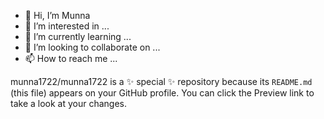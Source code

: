 - 👋 Hi, I’m Munna
- 👀 I’m interested in ...
- 🌱 I’m currently learning ...
- 💞️ I’m looking to collaborate on ...
- 📫 How to reach me ...

munna1722/munna1722 is a ✨ special ✨ repository because its `README.md` (this file) appears on your GitHub profile.
You can click the Preview link to take a look at your changes.

